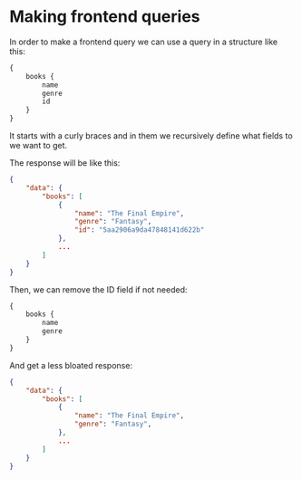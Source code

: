 # Making frontend queries

In order to make a frontend query we can use a query in a structure like this:

```graphql
{
    books {
        name
        genre
        id
    }
}
```

It starts with a curly braces and in them we recursively define what fields to we want to get.

The response will be like this:

```json
{
    "data": {
        "books": [
            {
                "name": "The Final Empire",
                "genre": "Fantasy",
                "id": "5aa2906a9da47848141d622b"
            },
            ...
        ]
    }
}
```

Then, we can remove the ID field if not needed:

```graphql
{
    books {
        name
        genre
    }
}
```

And get a less bloated response:

```json
{
    "data": {
        "books": [
            {
                "name": "The Final Empire",
                "genre": "Fantasy",
            },
            ...
        ]
    }
}
```